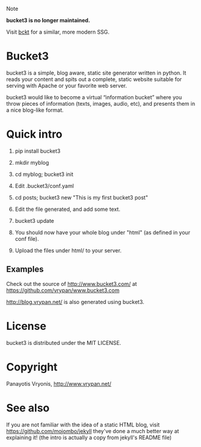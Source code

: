 > [!NOTE]
> **bucket3 is no longer maintained.**
> 
> Visit [bckt](https://github.com/vrypan/bckt) for a similar, more modern SSG.

Bucket3
=======

bucket3 is a simple, blog aware, static site generator written in python. It reads your content and spits out a complete, static website suitable for serving with Apache or your favorite web server.

bucket3 would like to become a virtual “information bucket” where you throw 
pieces of information (texts, images, audio, etc), and presents them in a nice 
blog-like format.

Quick intro
===========

1. pip install bucket3

2. mkdir myblog

3. cd myblog; bucket3 init

4. Edit .bucket3/conf.yaml

5. cd posts; bucket3 new "This is my first bucket3 post" 

6. Edit the file generated, and add some text.

7. bucket3 update

8. You should now have your whole blog under "html" (as defined in your conf file).

9. Upload the files under html/ to your server.

Examples
--------

Check out the source of http://www.bucket3.com/ at https://github.com/vrypan/www.bucket3.com

http://blog.vrypan.net/ is also generated using bucket3.

License
=======

bucket3 is distributed under the MIT LICENSE.

Copyright
=========

Panayotis Vryonis, http://www.vrypan.net/

See also
=========
If you are not familiar with the idea of a static HTML blog, visit https://github.com/mojombo/jekyll they've done a much better way at explaining it! (the intro is actually a copy from jekyll's README file)
